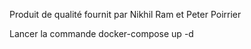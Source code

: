 Produit de qualité fournit par Nikhil Ram et Peter Poirrier

Lancer la commande docker-compose up -d

